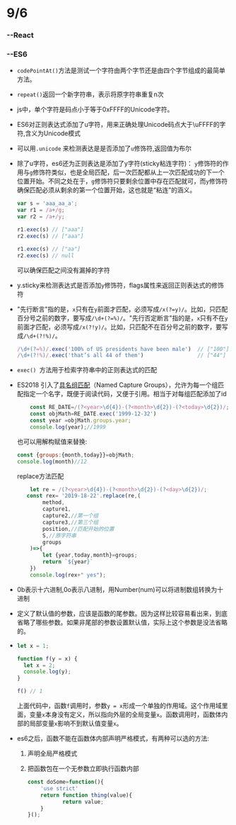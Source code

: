 # 9/6

### --React



### --ES6

- `codePointAt()`方法是测试一个字符由两个字节还是由四个字节组成的最简单方法。

- `repeat()`返回一个新字符串，表示将原字符串重复n次

- js中，单个字符是码点小于等于0xFFFF的Unicode字符。

- ES6对正则表达式添加了u字符，用来正确处理Unicode码点大于\uFFFF的字符,含义为Unicode模式

- 可以用`.unicode` 来检测表达是是否添加了`u`修饰符,返回值为布尔

- 除了u字符，es6还为正则表达是添加了y字符(sticky粘连字符)：
  `y`修饰符的作用与`g`修饰符类似，也是全局匹配，后一次匹配都从上一次匹配成功的下一个位置开始。不同之处在于，`g`修饰符只要剩余位置中存在匹配就可，而`y`修饰符确保匹配必须从剩余的第一个位置开始，这也就是“粘连”的涵义。

  ```js
  var s = 'aaa_aa_a';
  var r1 = /a+/g;
  var r2 = /a+/y;
  
  r1.exec(s) // ["aaa"]
  r2.exec(s) // ["aaa"]
  
  r1.exec(s) // ["aa"]
  r2.exec(s) // null
  ```

  可以确保匹配之间没有漏掉的字符

- y.sticky来检测表达式是否添加`y`修饰符，flags属性来返回正则表达式的修饰符

- "先行断言"指的是，`x`只有在`y`前面才匹配，必须写成`/x(?=y)/`。比如，只匹配百分号之前的数字，要写成`/\d+(?=%)/`。"先行否定断言"指的是，`x`只有不在`y`前面才匹配，必须写成`/x(?!y)/`。比如，只匹配不在百分号之前的数字，要写成`/\d+(?!%)/`。

  ```javascript
  /\d+(?=%)/.exec('100% of US presidents have been male')  // ["100"]
  /\d+(?!%)/.exec('that’s all 44 of them')                 // ["44"]
  ```

- `exec() `方法用于检索字符串中的正则表达式的匹配

- ES2018 引入了[具名组匹配](https://github.com/tc39/proposal-regexp-named-groups)（Named Capture Groups），允许为每一个组匹配指定一个名字，既便于阅读代码，又便于引用。相当于对每组匹配添加了id

  ```js
      const RE_DATE=/(?<year>\d{4})-(?<month>\d{2})-(?<today>\d{2})/;
      const objMath=RE_DATE.exec('1999-12-32')
      const year =objMath.groups.year;
      console.log(year);//1999
  ```


  也可以用解构赋值来替换:

  ```js
  const {groups:{month,today}}=objMath;
  console.log(month)//12
  ```

  replace方法匹配

  ```js
      let re = /(?<year>\d{4})-(?<month>\d{2})-(?<day>\d{2})/;
     const rex= '2019-18-22'.replace(re,(
          method,
          capture1,
          capture2,//第一个组
          capture3,//第三个组
          position,//匹配开始的位置
          S,//原字符串
          groups
      )=>{
          let {year,today,month}=groups;
          return `${year}`
      })
      console.log(rex+" yes");
  ```

- 0b表示十六进制,0o表示八进制，用Number(num)可以将进制数组转换为十进制

- 定义了默认值的参数，应该是函数的尾参数。因为这样比较容易看出来，到底省略了哪些参数。如果非尾部的参数设置默认值，实际上这个参数是没法省略的。

- 
  ```js
  let x = 1;
  
  function f(y = x) {
    let x = 2;
    console.log(y);
  }
  
  f() // 1
  ```

  上面代码中，函数`f`调用时，参数`y = x`形成一个单独的作用域。这个作用域里面，变量`x`本身没有定义，所以指向外层的全局变量`x`。函数调用时，函数体内部的局部变量`x`影响不到默认值变量`x`。

- es6之后，函数不能在函数体内部声明严格模式，有两种可以选的方法:

  1. 声明全局严格模式

  2. 把函数包在一个无参数立即执行函数内部

     ```js
     const doSome=function(){
         'use strict'
         return function thing(value){
             	return value;
         }
     }();
     ```

     